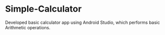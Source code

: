 # Simple-Calculator
Developed basic calculator app using Android Studio, which performs basic Arithmetic operations.
